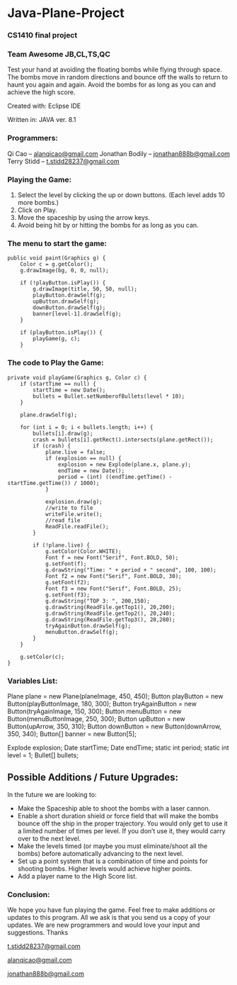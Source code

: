 # Java-Plane-Project
### CS1410 final project 
### Team Awesome JB,CL,TS,QC



Test your hand at avoiding the floating bombs while flying through space. The bombs move in random directions and bounce off the walls to return to haunt you again and again. Avoid the bombs for as long as you can and achieve the high score.


Created with:  Eclipse IDE

Written in:  JAVA ver. 8.1

### Programmers:

Qi Cao – alanqicao@gmail.com
Jonathan Bodily – jonathan888b@gmail.com
Terry Stidd – t.stidd28237@gmail.com


### Playing the Game:

1. Select the level by clicking the up or down buttons. (Each level adds 10 more bombs.)
2. Click on Play.
3. Move the spaceship by using the arrow keys.
4. Avoid being hit by or hitting the bombs for as long as you can.


### The menu to start the game:

```
public void paint(Graphics g) {
	Color c = g.getColor();
	g.drawImage(bg, 0, 0, null);
		
	if (!playButton.isPlay()) {
		g.drawImage(title, 50, 50, null);
		playButton.drawSelf(g);
		upButton.drawSelf(g);
		downButton.drawSelf(g);
		banner[level-1].drawSelf(g);
	}
		
	if (playButton.isPlay()) {
		playGame(g, c);
	}
```

### The code to Play the Game:

```
private void playGame(Graphics g, Color c) {		
	if (startTime == null) {
		startTime = new Date();
		bullets = Bullet.setNumberofBullets(level * 10);
	}
		
	plane.drawSelf(g);

	for (int i = 0; i < bullets.length; i++) {
		bullets[i].draw(g);
		crash = bullets[i].getRect().intersects(plane.getRect());
		if (crash) {
			plane.live = false;
			if (explosion == null) {
				explosion = new Explode(plane.x, plane.y);
				endTime = new Date();
				period = (int) ((endTime.getTime() - 								startTime.getTime()) / 1000);
			}

			explosion.draw(g);
			//write to file
			writeFile.write();
			//read file
			ReadFile.readFile();
		}

		if (!plane.live) {
			g.setColor(Color.WHITE);
			Font f = new Font("Serif", Font.BOLD, 50);
			g.setFont(f);
			g.drawString("Time: " + period + " second", 100, 100);
			Font f2 = new Font("Serif", Font.BOLD, 30);
			g.setFont(f2);
			Font f3 = new Font("Serif", Font.BOLD, 25);
			g.setFont(f3);		
			g.drawString("TOP 3: ", 200,150);
			g.drawString(ReadFile.getTop1(), 20,200);
			g.drawString(ReadFile.getTop2(), 20,240);
			g.drawString(ReadFile.getTop3(), 20,280);
			tryAgainButton.drawSelf(g);
			menuButton.drawSelf(g);
		}
	}

	g.setColor(c);
}
```

### Variables List:

Plane plane = new Plane(planeImage, 450, 450);
Button playButton = new Button(playButtonImage, 180, 300);
Button tryAgainButton = new Button(tryAgainImage, 150, 300);
Button menuButton = new Button(menuButtonImage, 250, 300);
Button upButton = new Button(upArrow, 350, 310);
Button downButton = new Button(downArrow, 350, 340);
Button[] banner = new Button[5];

Explode explosion;
Date startTime;
Date endTime;
static int period;
static int level = 1;
Bullet[] bullets;


## Possible Additions / Future Upgrades:

In the future we are looking to:
-	Make the Spaceship able to shoot the bombs with a laser cannon.
-	Enable a short duration shield or force field that will make the bombs bounce off the ship in the proper trajectory. You would only get to use it a limited number of times per level. If you don’t use it, they would carry over to the next level.
-	Make the levels timed (or maybe you must eliminate/shoot all the bombs) before automatically advancing to the next level.
-	Set up a point system that is a combination of time and points for shooting bombs. Higher levels would achieve higher points.
-	Add a player name to the High Score list.


### Conclusion:

We hope you have fun playing the game. Feel free to make additions or updates to this program. All we ask is that you send us a copy of your updates. We are new programmers and would love your input and suggestions. Thanks

t.stidd28237@gmail.com

alanqicao@gmail.com

jonathan888b@gmail.com

